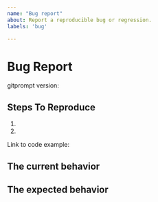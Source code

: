 ```yaml
---
name: "Bug report"
about: Report a reproducible bug or regression.
labels: 'bug'

---
```


# Bug Report

gitprompt version:

<!--
  Please provide a clear and concise description of what the bug is. Include
  screenshots if needed. Please test using the latest version of gitprompt to
  make sure your issue has not already been fixed.
-->

## Steps To Reproduce

1.
2.

<!--
  Your bug will get fixed much faster if we can run your code and it doesn't
  have dependencies other than gitprompt. Issues without reproduction steps or
  code examples may be immediately closed as not actionable.
-->

Link to code example:

<!--
  Please provide a link to a repository on GitHub or provide a minimal code 
  example that reproduces the problem. You may provide a screenshot of some 
  application if you think it is relevant to your bug report. Here are some 
  tips for providing a minimal example: https://stackoverflow.com/help/mcve.
-->

## The current behavior

## The expected behavior
